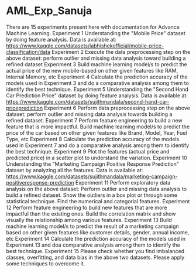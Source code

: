 # AML_Exp_Sanuja
There are 15 experiments present here with documentation for Advance Machine Learning.
Experiment 1 
Understanding the "Mobile Price" dataset by doing feature analysis. Data is available at:
https://www.kaggle.com/datasets/iabhishekofficial/mobile-price-classification/data 
Experiment 2 
Execute the data preprocessing step on the above dataset: perform outlier and missing data
analysis toward building a refined dataset 
Experiment 3 
Build machine learning model/s to predict the actual price of the new mobile-based on
other given features like RAM, Internal Memory, etc 
Experiment 4 
Calculate the prediction accuracy of the models used in Experiment 3 and do a comparative
analysis among them to identify the best technique. 
Experiment 5
Understanding the "Second Hand Car Prediction Price" dataset by doing feature analysis. Data
is available at: https://www.kaggle.com/datasets/sujithmandala/second-hand-car-priceprediction
Experiment 6 
Perform data preprocessing step on the above dataset: perform outlier and missing data
analysis towards building a refined dataset. 
Experiment 7
Perform feature engineering to build a new feature that is more impactful.
Build machine learning model/s to predict the price of the car based on other given
features like Brand, Model, Year, Fuel Type, etc
Experiment 8 
Calculate the prediction accuracy of the models used in Experiment 7 and do a comparative
analysis among them to identify the best technique. 
Experiment 9 
Plot the features (actual price and predicted price) in a scatter plot to understand the
variation. 
Experiment 10
Understanding the "Marketing Campaign Positive Response Prediction" dataset by analyzing
all the features. Data is available at:
https://www.kaggle.com/datasets/sujithmandala/marketing-campaign-positiveresponse-prediction
Experiment 11
Perform exploratory data analysis on the above dataset: Perform outlier and missing data
analysis to build a refined dataset. Show the outliers in a box plot or through some
statistical technique. Find the numerical and categorial features.
Experiment 12
Perform feature engineering to build new features that are more impactful than
the existing ones. Build the correlation matrix and show visually the relationship among
various features.
Experiment 13 
Build machine learning model/s to predict the result of a marketing campaign based on
other given features like customer details, gender, annual income, etc 
Experiment 14 
Calculate the prediction accuracy of the models used in Experiment 13 and doa  comparative
analysis among them to identify the best technique. 
Experiment 15 
Please check whether you find imbalanced classes, overfitting, and data bias in the above
two datasets. Please apply some techniques to overcome it. 
